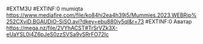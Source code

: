 #EXTM3U
#EXTINF:0 mumiqta
https://www.mediafire.com/file/ko84hi2ea4h39j5/Mummies.2023.WEBRip%252CXviD.BGAUDiO-SiSO.avi?dkey=ebu880iy5ql&r=73
#EXTINF:0 Аватар
https://mega.nz/file/2VYhACST#TrSrVZk3X-eUaYSL0i4Z6pJeS0zzSVSa9vSRrFO72Ic

